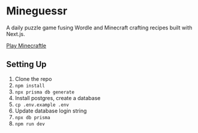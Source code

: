# Mineguessr

A daily puzzle game fusing Wordle and Minecraft crafting recipes built with Next.js.

[Play Minecraftle](https://mineguessr.onrender.com)

## Setting Up

1. Clone the repo
2. `npm install`
3. `npx prisma db generate`
4. Install postgres, create a database
5. `cp .env.example .env`
6. Update database login string
7. `npx db prisma`
8. `npm run dev`



